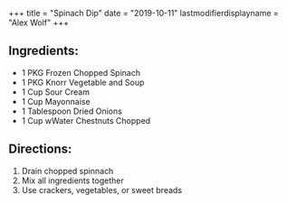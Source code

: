 +++
title = "Spinach Dip"
date = "2019-10-11"
lastmodifierdisplayname = "Alex Wolf"
+++

## Ingredients:

* 1 PKG Frozen Chopped Spinach
* 1 PKG Knorr Vegetable and Soup
* 1 Cup Sour Cream
* 1 Cup Mayonnaise
* 1 Tablespoon Dried Onions
* 1 Cup wWater Chestnuts Chopped

## Directions: 

1. Drain chopped spinnach
2. Mix all ingredients together
3. Use crackers, vegetables, or sweet breads